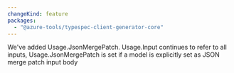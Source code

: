 ```yaml
---
changeKind: feature
packages:
  - "@azure-tools/typespec-client-generator-core"
---
```


We've added Usage.JsonMergePatch. Usage.Input continues to refer to all inputs, Usage.JsonMergePatch is set if a model is explicitly set as JSON merge patch input body
